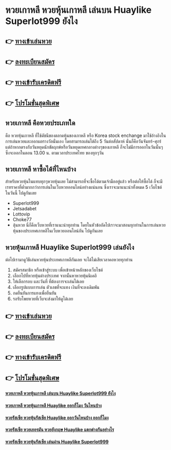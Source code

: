 # หวยเกาหลี หวยหุ้นเกาหลี เล่นบน Huaylike Superlot999 ยังไง

## 👉 [ทางเข้าเล่นหวย](https://bit.ly/3eSxYH1)
## 👉 [ลงทะเบียนสมัคร](https://bit.ly/3eSxYH1)
## 👉 [ทางเข้ารับเครดิตฟรี](https://bit.ly/3eSxYH1)
## 👉 [โปรโมชั่นสุดพิเศษ](https://bit.ly/3eSxYH1)

## หวยเกาหลี คือหวยประเภทใด
คือ หวยหุ้นเกาหลี ที่ใช้ดัชนีของตลาดหุ้นของเกาหลี หรือ Korea stock enchange มาใช้อ้างอิงในการเล่นหวยและออกผลรางวัลนั่นเอง โดยสามารถเล่นได้ถึง 5 วันต่อสัปดาห์ นั่นก็คือวันจันทร์-ศุกร์ แต่ถ้าหากตรงกับวันหยุดนักขัตฤกษ์หรือวันหยุดเทศกลางต่างๆของเกาหลี ก็จะไม่มีการออกในวันนั้นๆ ซึ่งจะออกในตอน 13.00 น. ตามเวลาประเทศไทย ของทุกๆวัน

## หวยเกาหลี หาซื้อได้ที่ไหนบ้าง
สำหรับหวยหุ้นในแทบทุกๆหวยหุ้นเลย ไม่สามารถที่จะซื้อได้ตามเจ้ามืออยู่แล้ว หรือต่อให้ซื้อได้ ก็จะมีเรทราคาที่ต่ำมากกว่าการเล่นในเว็บหวยออนไลน์อย่างแน่นอน ซึ่งเราจะมาแนะนำทั้งหมด 5 เว็บไซต์ในวันนี้ ไปดูกันเลย
- Superlot999
- Jetsadabet
- Lottovip
- Choke77
- ลุ้นหวย
นี่ก็คือเว็บหวยที่เราแนะนำทุกท่าน โดยในหัวข้อถัดไปเราจะมาสอนทุกท่านในการเล่นหวยหุ้นของประเทศเกาหลีในเว็บหวยออนไลน์กัน ไปดูกันเลย

## หวยหุ้นเกาหลี Huaylike Superlot999 เล่นยังไง
ต่อไปเรามาดูวิธีเล่นหวยหุ้นประเทศเกาหลีกันเลย จะได้ไม่เสียเวลาคอหวยทุกท่าน
1. สมัครสมาชิก หรือเข้าสู่ระบบ เพื่อเข้าหน้าหลักของเว็บไซต์
2. เลือกไปที่หวยหุ้นต่างประเทศ จากนั้นหาหวยหุ้นนิเคอิ
3. ให้เลือกรอบ และวันที่ ที่ต้องการจะเล่นได้เลย
4. เลือกรูปแบบการเล่น ตัวเลขที่จะแทง เงินที่จะลงเดิมพัน
5. กดยืนยันการแทงเพื่อยืนยัน
6. รอรับโพยหวยที่เว็บจะส่งมาให้ดูได้เลย

## 👉 [ทางเข้าเล่นหวย](https://bit.ly/3eSxYH1)
## 👉 [ลงทะเบียนสมัคร](https://bit.ly/3eSxYH1)
## 👉 [ทางเข้ารับเครดิตฟรี](https://bit.ly/3eSxYH1)
## 👉 [โปรโมชั่นสุดพิเศษ](https://bit.ly/3eSxYH1)

#### [หวยเกาหลี หวยหุ้นเกาหลี เล่นบน Huaylike Superlot999 ยังไง](https://atom.io/themes/หวยเกาหลี%20หวยหุ้นเกาหลี%20เล่นบน%20Huaylike%20Superlot999%20ยังไง)
#### [หวยเกาหลี หวยหุ้นเกาหลี Huaylike ออกกี่โมง วันไหนบ้าง](https://atom.io/themes/หวยเกาหลี%20หวยหุ้นเกาหลี%20Huaylike%20ออกกี่โมง%20วันไหนบ้าง)
#### [หวยรัสเซีย หวยหุ้นรัสเซีย Huaylike ออกวันไหนบ้าง ออกกี่โมง](https://atom.io/themes/หวยรัสเซีย%20หวยหุ้นรัสเซีย%20Huaylike%20ออกวันไหนบ้าง%20ออกกี่โมง)
#### [หวยรัสเซีย หวยเยอรมัน หวยอังกฤษ Huaylike แตกต่างกันอย่างไร](https://atom.io/themes/หวยรัสเซีย%20หวยเยอรมัน%20หวยอังกฤษ%20Huaylike%20แตกต่างกันอย่างไร)
#### [หวยรัสเซีย หวยหุ้นรัสเซีย เล่นผ่าน Huaylike Superlot999](https://atom.io/themes/หวยรัสเซีย%20หวยหุ้นรัสเซีย%20เล่นผ่าน%20Huaylike%20Superlot999)
